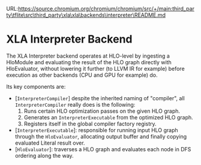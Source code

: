 URL:https://source.chromium.org/chromium/chromium/src/+/main:third_party\tflite\src\third_party\xla\xla\backends\interpreter\README.md
# XLA Interpreter Backend

The XLA Interpreter backend operates at HLO-level by ingesting a HloModule and
evaluating the result of the HLO graph directly with HloEvaluator, without
lowering it further (to LLVM IR for example) before execution as other backends
(CPU and GPU for example) do.

Its key components are:

*   [`InterpreterCompiler`] despite the inherited naming of "compiler", all
    `InterpreterCompiler` really does is the following:
    1.  Runs certain HLO optimization passes on the given HLO graph.
    2.  Generates an `InterpreterExecutable` from the optimized HLO graph.
    3.  Registers itself in the global compiler factory registry.
*   [`InterpreterExecutable`]: responsible for running input HLO graph through
    the `HloEvaluator`, allocating output buffer and finally copying evaluated
    Literal result over.
*   [`HloEvaluator`]: traverses a HLO graph and evaluates each node in DFS
    ordering along the way.

